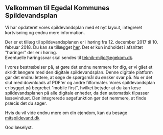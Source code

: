 Velkommen til Egedal Kommunes Spildevandsplan
--
Vi har opdateret vores spildevandsplan med et nyt layout, integreret kortvisning og endnu mere information.

Der er et tillæg til spildevandsplanen er i høring fra 12. december 2017 til 10. februar 2018. Du kan se tillægget [her](hoeringer.md). Det er kun indholdet i afsnittet "høringer" der er i høring.  
Eventuelle høringssvar skal sendes til teknik-miljo@egekom.dk.

I vores bestræbelser på, at gøre det endnu nemmere for dig, er vi gået et skridt længere med den digitale spildevandsplan. Denne digitale platform gør det endnu lettere, at søge de spørgsmål du ønsker svar på. Nu er det slut med downloads af PDF'er og andre filformater.
Vores spildevandsplan er bygget på begrebet "mobile first", hvilket betyder at du kan læse spildevandsplanen på alle digitale enheder, da den automatisk tilpasser læsevinduet.
Den integrerede søgefunktion gør det nemmere, at finde præcis det du søger.


Hvis du vil vide endnu mere om din ejendom, kan du besøge [mitspildevand.dk](http://mitspildevand.dk)



God læselyst.
